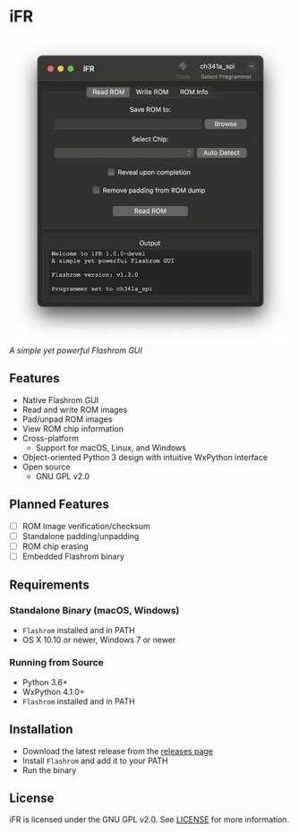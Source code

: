 # iFR
![A screenshot of the iFR interface](img/GUI.png)
*A simple yet powerful Flashrom GUI*


## Features
- Native Flashrom GUI
- Read and write ROM images
- Pad/unpad ROM images
- View ROM chip information
- Cross-platform
    - Support for macOS, Linux, and Windows
- Object-oriented Python 3 design with intuitive WxPython interface
- Open source
    - GNU GPL v2.0

## Planned Features
- [ ] ROM Image verification/checksum
- [ ] Standalone padding/unpadding
- [ ] ROM chip erasing
- [ ] Embedded Flashrom binary

## Requirements
### Standalone Binary (macOS, Windows)
- `Flashrom` installed and in PATH
- OS X 10.10 or newer, Windows 7 or newer
### Running from Source
- Python 3.6+
- WxPython 4.1.0+
- `Flashrom` installed and in PATH

## Installation
- Download the latest release from the [releases page](https://github.com/Jazzzny/iFR/releases)
- Install `Flashrom` and add it to your PATH
- Run the binary

## License
iFR is licensed under the GNU GPL v2.0. See [LICENSE](LICENSE) for more information.